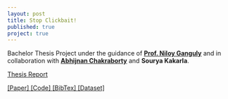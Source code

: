 ```yaml
---
layout: post
title: Stop Clickbait! 
published: true
project: true
---
```


Bachelor Thesis Project under the guidance of **[Prof. Niloy Ganguly](http://www.facweb.iitkgp.ernet.in/~niloy/)** and in collaboration with **[Abhijnan Chakraborty](http://cse.iitkgp.ac.in/~abhijnan/)** and **Sourya Kakarla**.

[Thesis Report](https://raw.githubusercontent.com/bhargaviparanjape/bhargaviparanjape.github.io/master/documents/btp_thesis.pdf)

[ [Paper] ](https://raw.githubusercontent.com/bhargaviparanjape/bhargaviparanjape.github.io/master/documents/ASONAM2016.pdf) [ [Code] ](https://github.com/bhargaviparanjape/clickbait) [ [BibTex] ](https://scholar.google.com/scholar.bib?q=info:zuC8-MRarMMJ:scholar.google.com) [ [Dataset] ](https://github.com/bhargaviparanjape/clickbait/tree/master/dataset)
